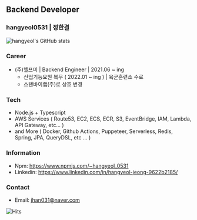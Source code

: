 ## Backend Developer

### hangyeol0531 | 정한결
![hangyeol's GitHub stats](https://github-readme-stats.vercel.app/api?username=hangyeol0531&count_private=true&theme=highcontrast)
### Career

- (주)헬프미 | Backend Engineer | 2021.06 ~ ing
    - 산업기능요원 복무 ( 2022.01 ~ ing ) | 육군훈련소 수료
    - 스탠바이랩(주)로 상호 변경

### Tech

- Node.js + Typescript
- AWS Services ( Route53, EC2, ECS, ECR, S3, EventBridge, IAM, Lambda, API Gateway, etc... )
- and More ( Docker, Github Actions, Puppeteer, Serverless, Redis, Spring, JPA, QueryDSL, etc ... )

### Information

- Npm: https://www.npmjs.com/~hangyeol_0531
- Linkedin: https://www.linkedin.com/in/hangyeol-jeong-9622b2185/

### Contact
- Email: jhan031@naver.com

![Hits](https://hits.seeyoufarm.com/api/count/incr/badge.svg?url=https%3A%2F%2Fgithub.com%2Fhangyeol0531&count_bg=%2379C83D&title_bg=%23555555&icon=&icon_color=%23E7E7E7&title=hits&edge_flat=false)
